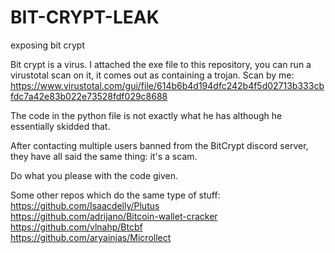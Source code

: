# BIT-CRYPT-LEAK
exposing bit crypt

Bit crypt is a virus.
I attached the exe file to this repository, you can run a virustotal scan on it, it comes out as containing a trojan.
Scan by me: https://www.virustotal.com/gui/file/614b6b4d194dfc242b4f5d02713b333cbfdc7a42e83b022e73528fdf029c8688

The code in the python file is not exactly what he has although he essentially skidded that. 

After contacting multiple users banned from the BitCrypt discord server, they have all said the same thing: it's a scam.

Do what you please with the code given.


Some other repos which do the same type of stuff:<br>
https://github.com/Isaacdelly/Plutus <br>
https://github.com/adrijano/Bitcoin-wallet-cracker<br>
https://github.com/vlnahp/Btcbf<br>
https://github.com/aryainjas/Microllect<br>
